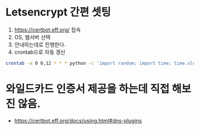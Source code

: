 <!-- TITLE: Let's Encrypt -->
<!-- SUBTITLE: Let's Encrypt, Https, TLS -->

# Letsencrypt 간편 셋팅
1.  https://certbot.eff.org/ 접속
1.  OS, 웹서버 선택
1.  안내하는데로 진행한다.
1.  crontab으로 자동 갱신
```sh
crontab -e 0 0,12 * * * python -c 'import random; import time; time.sleep(random.random() * 3600)' && certbot renew
```

# 와일드카드 인증서 제공을 하는데 직접 해보진 않음. 
* https://certbot.eff.org/docs/using.html#dns-plugins